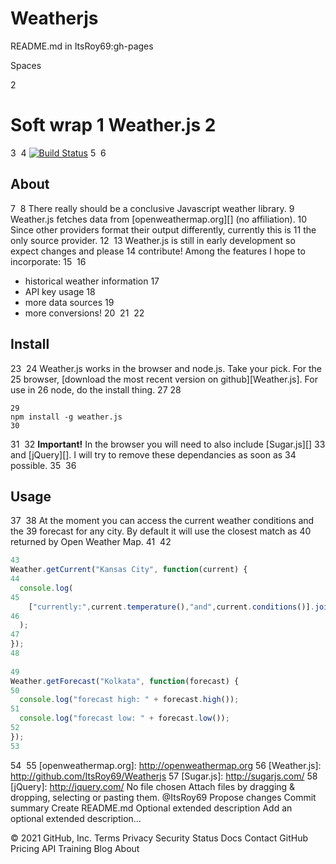 # Weatherjs

README.md
in
ItsRoy69:gh-pages
 

Spaces

2

Soft wrap
1
Weather.js
2
==========
3
​
4
[![Build Status](https://secure.travis-ci.org/ItsRoy69/weather.png?branch=master)](https://travis-ci.org/ItsRoy69/weather)
5
​
6
## About
7
​
8
There really should be a conclusive Javascript weather library.
9
Weather.js fetches data from [openweathermap.org][] (no affiliation).
10
Since other providers format their output differently, currently this is
11
the only source provider.
12
​
13
Weather.js is still in early development so expect changes and please
14
contribute! Among the features I hope to incorporate:
15
​
16
-   historical weather information
17
-   API key usage
18
-   more data sources
19
-   more conversions!
20
​
21
​
22
## Install
23
​
24
Weather.js works in the browser and node.js. Take your pick. For the
25
browser, [download the most recent version on github][Weather.js]. For use in
26
node, do the install thing.
27
​
28
```
29
npm install -g weather.js
30
```
31
​
32
**Important!** In the browser you will need to also include [Sugar.js][]
33
and [jQuery][]. I will try to remove these dependancies as soon as
34
possible.
35
​
36
## Usage
37
​
38
At the moment you can access the current weather conditions and the
39
forecast for any city. By default it will use the closest match as
40
returned by Open Weather Map.
41
​
42
```javascript
43
Weather.getCurrent("Kansas City", function(current) {
44
  console.log(
45
    ["currently:",current.temperature(),"and",current.conditions()].join(" ")
46
  );
47
});
48
​
49
Weather.getForecast("Kolkata", function(forecast) {
50
  console.log("forecast high: " + forecast.high());
51
  console.log("forecast low: " + forecast.low());
52
});
53
```
54
​
55
[openweathermap.org]: http://openweathermap.org
56
[Weather.js]: http://github.com/ItsRoy69/Weatherjs
57
[Sugar.js]: http://sugarjs.com/
58
[jQuery]: http://jquery.com/
No file chosen
Attach files by dragging & dropping, selecting or pasting them.
@ItsRoy69
Propose changes
Commit summary
Create README.md
Optional extended description
Add an optional extended description…
 
© 2021 GitHub, Inc.
Terms
Privacy
Security
Status
Docs
Contact GitHub
Pricing
API
Training
Blog
About
